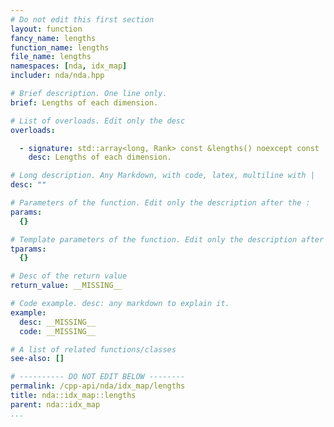 ```yaml
---
# Do not edit this first section
layout: function
fancy_name: lengths
function_name: lengths
file_name: lengths
namespaces: [nda, idx_map]
includer: nda/nda.hpp

# Brief description. One line only.
brief: Lengths of each dimension.

# List of overloads. Edit only the desc
overloads:

  - signature: std::array<long, Rank> const &lengths() noexcept const
    desc: Lengths of each dimension.

# Long description. Any Markdown, with code, latex, multiline with |
desc: ""

# Parameters of the function. Edit only the description after the :
params:
  {}

# Template parameters of the function. Edit only the description after the :
tparams:
  {}

# Desc of the return value
return_value: __MISSING__

# Code example. desc: any markdown to explain it.
example:
  desc: __MISSING__
  code: __MISSING__

# A list of related functions/classes
see-also: []

# ---------- DO NOT EDIT BELOW --------
permalink: /cpp-api/nda/idx_map/lengths
title: nda::idx_map::lengths
parent: nda::idx_map
...
```


